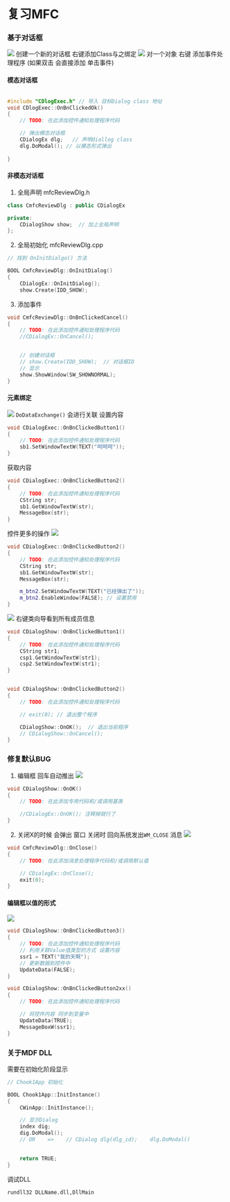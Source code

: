 # 复习MFC

### 基于对话框
![](./README/sp1.png)
创建一个新的对话框   右键添加Class与之绑定
![](./README/sp2.png)
对一个对象 右键 添加事件处理程序 (如果双击 会直接添加 单击事件)

#### 模态对话框
```cpp

#include "CDlogExec.h" // 导入 目标Dialog class 地址
void CDlogExec::OnBnClickedOk()
{
	// TODO: 在此添加控件通知处理程序代码

	// 弹出模态对话框
	CDialogEx dlg;   // 声明diallog class
	dlg.DoModal(); // 以模态形式弹出
	
}
```
#### 非模态对话框
1. 全局声明
mfcReviewDlg.h
```cpp
class CmfcReviewDlg : public CDialogEx

private:
	CDialogShow show;  // 加上全局声明
};
```
2. 全局初始化
mfcReviewDlg.cpp
```cpp
// 找到 OnInitDialgo() 方法

BOOL CmfcReviewDlg::OnInitDialog()
{
	CDialogEx::OnInitDialog();
	show.Create(IDD_SHOW);
```
3. 添加事件
```cpp
void CmfcReviewDlg::OnBnClickedCancel()
{
	// TODO: 在此添加控件通知处理程序代码
	//CDialogEx::OnCancel();


	// 创建对话框
	// show.Create(IDD_SHOW);  // 对话框ID
	// 显示
	show.ShowWindow(SW_SHOWNORMAL);
}
```

#### 元素绑定
![](./README/sp3.png)
`DoDataExchange()` 会进行关联
设置内容
```CPP
void CDialogExec::OnBnClickedButton1()
{
	// TODO: 在此添加控件通知处理程序代码
	sb1.SetWindowTextW(TEXT("呵呵呵"));
}
```
获取内容
```cpp
void CDialogExec::OnBnClickedButton2()
{
	// TODO: 在此添加控件通知处理程序代码
	CString str;
	sb1.GetWindowTextW(str);
	MessageBox(str);
}
```
控件更多的操作
![](./README/sp4.png)
```cpp
void CDialogExec::OnBnClickedButton2()
{
	// TODO: 在此添加控件通知处理程序代码
	CString str;
	sb1.GetWindowTextW(str);
	MessageBox(str);

	m_btn2.SetWindowTextW(TEXT("已经弹出了"));
	m_btn2.EnableWindow(FALSE); // 设置禁用
}

```
![](./README/sp5.png)
右键类向导看到所有成员信息
```cpp
void CDialogShow::OnBnClickedButton1()
{
	// TODO: 在此添加控件通知处理程序代码
	CString str1;
	csp1.GetWindowTextW(str1);
	csp2.SetWindowTextW(str1);
}


void CDialogShow::OnBnClickedButton2()
{
	// TODO: 在此添加控件通知处理程序代码

	// exit(0); // 退出整个程序

	CDialogShow::OnOK();  // 退出当前程序
	// CDialogShow::OnCancel();
}
```


### 修复默认BUG
1. 编辑框 回车自动推出
![](./README/sp6.png)

```cpp
void CDialogShow::OnOK()
{
	// TODO: 在此添加专用代码和/或调用基类

	//CDialogEx::OnOK(); 注释掉就行了
}
```
2. 关闭X的时候 会弹出 窗口
关闭时 回向系统发出`WM_CLOSE` 消息
![](./README/sp8.png)

```cpp
void CmfcReviewDlg::OnClose()
{
	// TODO: 在此添加消息处理程序代码和/或调用默认值

	// CDialogEx::OnClose();
	exit(0);
}
```
#### 编辑框以值的形式
![](./README/sp7.png)
```cpp
void CDialogShow::OnBnClickedButton3()
{
	// TODO: 在此添加控件通知处理程序代码
	// 利用关联Value值类型的方式 设置内容
	ssr1 = TEXT("我的天啊");
	// 更新数据到控件中
	UpdateData(FALSE);
}

void CDialogShow::OnBnClickedButton2xx()
{
	// TODO: 在此添加控件通知处理程序代码

	// 将控件内容 同步到变量中
	UpdateData(TRUE);
	MessageBoxW(ssr1);
}
```


### 关于MDF DLL
需要在初始化阶段显示
```cpp
// Chook1App 初始化

BOOL Chook1App::InitInstance()
{
	CWinApp::InitInstance();

	// 显示Dialog
	index dig;
	dig.DoModal();
	// OR    =>    // CDialog dlg(dlg_id);    dlg.DoModal()

	
	return TRUE;
}

```
调试DLL
```
rundll32 DLLName.dll,DllMain
```